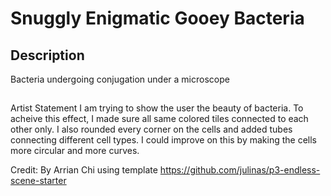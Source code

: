 # Snuggly Enigmatic Gooey Bacteria

## Description
Bacteria undergoing conjugation under a microscope

##
Artist Statement
I am trying to show the user the beauty of bacteria. To acheive this effect, I made sure all same colored tiles connected to each other only. I also rounded every corner
on the cells and added tubes connecting different cell types. I could improve on this by making the cells more circular and more curves.

Credit: By Arrian Chi using template https://github.com/julinas/p3-endless-scene-starter
